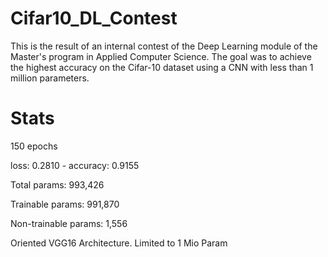 # Cifar10_DL_Contest
This is the result of an internal contest of the Deep Learning module of the Master's program in Applied Computer Science. The goal was to achieve the highest accuracy on the Cifar-10 dataset using a CNN with less than 1 million parameters.

# Stats
150 epochs

loss: 0.2810 - accuracy: 0.9155

Total params: 993,426

Trainable params: 991,870

Non-trainable params: 1,556

Oriented VGG16 Architecture. Limited to 1 Mio Param
